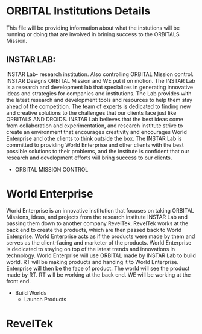 # ORBITAL Institutions Details

This file will be providing information about what the instutions will be running or doing that are involved in brining success to the ORBITALS Mission.

## INSTAR LAB:
INSTAR Lab- research institution. Also controlling ORBITAL Mission control. INSTAR Designs ORBITAL Mission and WE put it on motion. The INSTAR Lab is a research and development lab that specializes in generating innovative ideas and strategies for companies and institutions. The Lab provides with the latest research and development tools and resources to help them stay ahead of the competition. The team of experts is dedicated to finding new and creative solutions to the challenges that our clients face just like ORBITALS AND DROIDS. INSTAR Lab believes that the best ideas come from collaboration and experimentation, and research institute strive to create an environment that encourages creativity and encourages World Enterprise and othe clients to think outside the box.  The INSTAR Lab is committed to providing World Enterprise and other clients with the best possible solutions to their problems, and the institute is confident that our research and development efforts will bring success to our clients. 
   * ORBITAL MISSION CONTROL

# World Enterprise 
World Enterprise is an innovative institution that focuses on taking ORBITAL Missions, ideas, and projects from the research institute INSTAR Lab and passing them down to another company RevelTek. RevelTek works at the back end to create the products, which are then passed back to World Enterprise. World Enterprise acts as if the products were made by them and serves as the client-facing and marketer of the products. World Enterprise is dedicated to staying on top of the latest trends and innovations in technology.
World Enterprise will use ORBITAL made by INSTAR Lab to build world. RT will be making products and handing it to World Enterprise. Enterprise will then be the face of product. The world will see the product made by RT. RT will be working at the back end. WE will be working at the front end.
   * Build Worlds
     * Launch Products

# RevelTek
